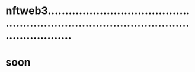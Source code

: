 # nftweb3.................................................................................................................
# soon
